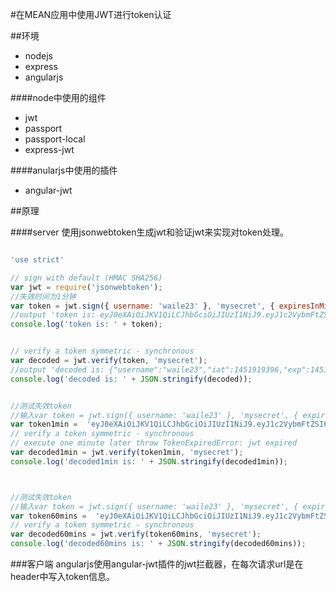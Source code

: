 #在MEAN应用中使用JWT进行token认证

##环境
- nodejs
- express
- angularjs

####node中使用的组件

- jwt
- passport
- passport-local
- express-jwt

####anularjs中使用的插件
- angular-jwt

##原理

####server
使用jsonwebtoken生成jwt和验证jwt来实现对token处理。

``` javascript

'use strict'

// sign with default (HMAC SHA256)
var jwt = require('jsonwebtoken');
//失效时间为1分钟
var token = jwt.sign({ username: 'waile23' }, 'mysecret', { expiresInMinutes: 1 });
//output 'token is: eyJ0eXAiOiJKV1QiLCJhbGciOiJIUzI1NiJ9.eyJ1c2VybmFtZSI6IndhaWxlMjMiLCJpYXQiOjE0NTE5MTkzOTYsImV4cCI6MTQ1MTkxOTQ1Nn0.2fGK2bhyZixpGwscO14EmRCqfbVmJnBsI-mGtpCLoUY'
console.log('token is: ' + token);


// verify a token symmetric - synchronous
var decoded = jwt.verify(token, 'mysecret');
//output 'decoded is: {"username":"waile23","iat":1451919396,"exp":1451919456}'
console.log('decoded is: ' + JSON.stringify(decoded));


//测试失效token
//输入var token = jwt.sign({ username: 'waile23' }, 'mysecret', { expiresInMinutes: 1 });生成的token值，替换token60mins中的值
var token1min =  'eyJ0eXAiOiJKV1QiLCJhbGciOiJIUzI1NiJ9.eyJ1c2VybmFtZSI6IndhaWxlMjMiLCJpYXQiOjE0NTE5MTkzOTYsImV4cCI6MTQ1MTkxOTQ1Nn0.2fGK2bhyZixpGwscO14EmRCqfbVmJnBsI-mGtpCLoUY';
// verify a token symmetric - synchronous  
// execute one minute later throw TokenExpiredError: jwt expired
var decoded1min = jwt.verify(token1min, 'mysecret');
console.log('decoded1min is: ' + JSON.stringify(decoded1min));



//测试失效token
//输入var token = jwt.sign({ username: 'waile23' }, 'mysecret', { expiresInMinutes: 60 });生成的token值，替换token60mins中的值
var token60mins =  'eyJ0eXAiOiJKV1QiLCJhbGciOiJIUzI1NiJ9.eyJ1c2VybmFtZSI6IndhaWxlMjMiLCJpYXQiOjE0NTE5MTk4ODQsImV4cCI6MTQ1MTkxOTk0NH0kgmnrK86QC_vWRt0B_IShsIJHeYzLTQwRdwCFyvd-cw';
// verify a token symmetric - synchronous  
var decoded60mins = jwt.verify(token60mins, 'mysecret');
console.log('decoded60mins is: ' + JSON.stringify(decoded60mins));

```

###客户端
angularjs使用angular-jwt插件的jwt拦截器，在每次请求url是在header中写入token信息。




